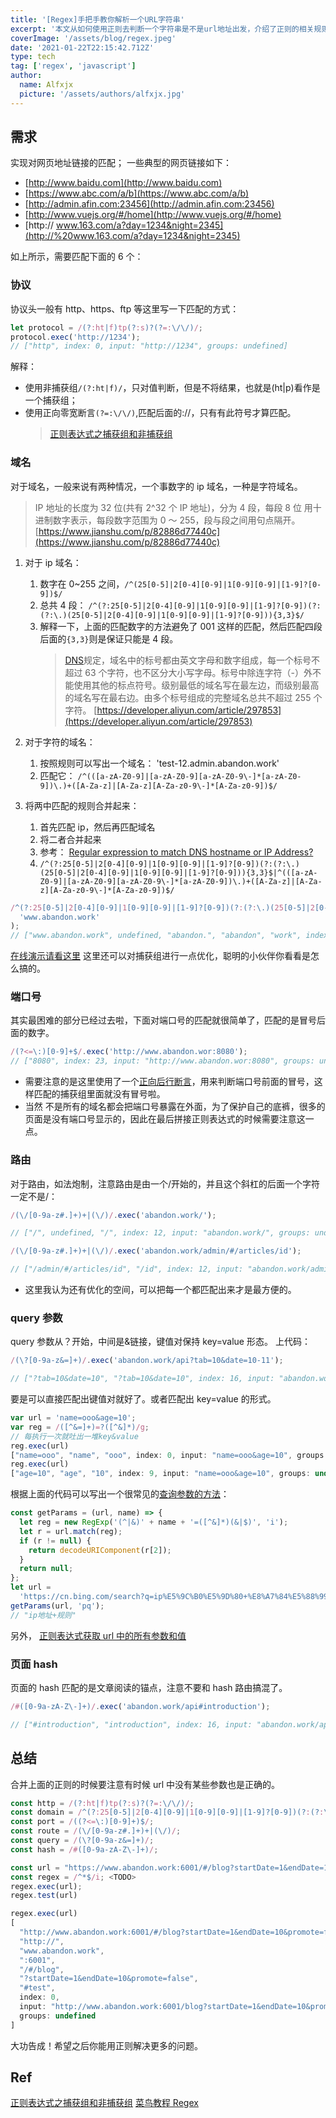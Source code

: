```yaml
---
title: '[Regex]手把手教你解析一个URL字符串'
excerpt: '本文从如何使用正则去判断一个字符串是不是url地址出发，介绍了正则的相关规则与技巧'
coverImage: '/assets/blog/regex.jpeg'
date: '2021-01-22T22:15:42.712Z'
type: tech
tag: ['regex', 'javascript']
author:
  name: Alfxjx
  picture: '/assets/authors/alfxjx.jpg'
---
```


## 需求

实现对网页地址链接的匹配；
一些典型的网页链接如下：

- [http://www.baidu.com](http://www.baidu.com)
- [https://www.abc.com/a/b](https://www.abc.com/a/b)
- [http://admin.afin.com:23456](http://admin.afin.com:23456)
- [http://www.vuejs.org/#/home](http://www.vuejs.org/#/home)
- [http:// www.163.com/a?day=1234&night=2345](http://%20www.163.com/a?day=1234&night=2345)

如上所示，需要匹配下面的 6 个：

### 协议

协议头一般有 http、https、ftp 等这里写一下匹配的方式：

```javascript
let protocol = /(?:ht|f)tp(?:s)?(?=:\/\/)/;
protocol.exec('http://1234');
// ["http", index: 0, input: "http://1234", groups: undefined]
```

解释：

- 使用非捕获组`/(?:ht|f)/`，只对值判断，但是不将结果，也就是(ht|p)看作是一个捕获组；
- 使用正向零宽断言`(?=:\/\/)`,匹配后面的://，只有有此符号才算匹配。
  > [正则表达式之捕获组和非捕获组](https://www.jianshu.com/p/2547f0e3e809)

### 域名

对于域名，一般来说有两种情况，一个事数字的 ip 域名，一种是字符域名。

> IP 地址的长度为 32 位(共有 2^32 个 IP 地址)，分为 4 段，每段 8 位
> 用十进制数字表示，每段数字范围为 0 ～ 255，段与段之间用句点隔开。
> [https://www.jianshu.com/p/82886d77440c](https://www.jianshu.com/p/82886d77440c)

1. 对于 ip 域名：

   1. 数字在 0~255 之间，`/^(25[0-5]|2[0-4][0-9]|1[0-9][0-9]|[1-9]?[0-9])$/`
   1. 总共 4 段： `/^(?:25[0-5]|2[0-4][0-9]|1[0-9][0-9]|[1-9]?[0-9])(?:(?:\.)(25[0-5]|2[0-4][0-9]|1[0-9][0-9]|[1-9]?[0-9])){3,3}$/`
   1. 解释一下，上面的匹配数字的方法避免了 001 这样的匹配，然后匹配四段后面的`{3,3}`则是保证只能是 4 段。
      > [DNS](http://baike.baidu.com/view/22276.htm)规定，域名中的标号都由英文字母和数字组成，每一个标号不超过 63 个字符，也不区分大小写字母。标号中除连字符（-）外不能使用其他的标点符号。级别最低的域名写在最左边，而级别最高的域名写在最右边。由多个标号组成的完整域名总共不超过 255 个字符。
      > [https://developer.aliyun.com/article/297853](https://developer.aliyun.com/article/297853)

2. 对于字符的域名：
   1. 按照规则可以写出一个域名： 'test-12.admin.abandon.work'
   1. 匹配它： `/^(([a-zA-Z0-9]|[a-zA-Z0-9][a-zA-Z0-9\-]*[a-zA-Z0-9])\.)+([A-Za-z]|[A-Za-z][A-Za-z0-9\-]*[A-Za-z0-9])$/`
3. 将两中匹配的规则合并起来：
   1. 首先匹配 ip，然后再匹配域名
   1. 将二者合并起来
   1. 参考： [Regular expression to match DNS hostname or IP Address?](https://stackoverflow.com/questions/106179/regular-expression-to-match-dns-hostname-or-ip-address)
   1. `/^(?:25[0-5]|2[0-4][0-9]|1[0-9][0-9]|[1-9]?[0-9])(?:(?:\.)(25[0-5]|2[0-4][0-9]|1[0-9][0-9]|[1-9]?[0-9])){3,3}$|^(([a-zA-Z0-9]|[a-zA-Z0-9][a-zA-Z0-9\-]*[a-zA-Z0-9])\.)+([A-Za-z]|[A-Za-z][A-Za-z0-9\-]*[A-Za-z0-9])$/`

```javascript
/^(?:25[0-5]|2[0-4][0-9]|1[0-9][0-9]|[1-9]?[0-9])(?:(?:\.)(25[0-5]|2[0-4][0-9]|1[0-9][0-9]|[1-9]?[0-9])){3,3}$|^(([a-zA-Z0-9]|[a-zA-Z0-9][a-zA-Z0-9\-]*[a-zA-Z0-9])\.)+([A-Za-z]|[A-Za-z][A-Za-z0-9\-]*[A-Za-z0-9])$/.exec(
  'www.abandon.work'
);
// ["www.abandon.work", undefined, "abandon.", "abandon", "work", index: 0, input: "www.abandon.work", groups: undefined]
```

[在线演示请看这里](https://regexr.com/5gu8v)
这里还可以对捕获组进行一点优化，聪明的小伙伴你看看是怎么搞的。

### 端口号

其实最困难的部分已经过去啦，下面对端口号的匹配就很简单了，匹配的是冒号后面的数字。

```javascript
/(?<=\:)[0-9]+$/.exec('http://www.abandon.wor:8080');
// ["8080", index: 23, input: "http://www.abandon.wor:8080", groups: undefined]
```

- 需要注意的是这里使用了一个[正向后行断言](https://www.runoob.com/w3cnote/reg-lookahead-lookbehind.html)，用来判断端口号前面的冒号，这样匹配的捕获组里面就没有冒号啦。
- 当然 不是所有的域名都会把端口号暴露在外面，为了保护自己的底裤，很多的页面是没有端口号显示的，因此在最后拼接正则表达式的时候需要注意这一点。

### 路由

对于路由，如法炮制，注意路由是由一个/开始的，并且这个斜杠的后面一个字符一定不是/：

```javascript
/(\/[0-9a-z#.]+)+|(\/)/.exec('abandon.work/');

// ["/", undefined, "/", index: 12, input: "abandon.work/", groups: undefined]

/(\/[0-9a-z#.]+)+|(\/)/.exec('abandon.work/admin/#/articles/id');

// ["/admin/#/articles/id", "/id", index: 12, input: "abandon.work/admin/#/articles/id", groups: undefined]
```

- 这里我认为还有优化的空间，可以把每一个都匹配出来才是最方便的。**<TODO>**

### query 参数

query 参数从？开始，中间是&链接，键值对保持 key=value 形态。
上代码：

```javascript
/(\?[0-9a-z&=]+)/.exec('abandon.work/api?tab=10&date=10-11');

// ["?tab=10&date=10", "?tab=10&date=10", index: 16, input: "abandon.work/api?tab=10&date=10-11", groups: undefined]
```

要是可以直接匹配出键值对就好了。或者匹配出 key=value 的形式。

```javascript
var url = 'name=ooo&age=10';
var reg = /([^&=]+)=?([^&]*)/g;
// 每执行一次就吐出一堆key&value
reg.exec(url)
["name=ooo", "name", "ooo", index: 0, input: "name=ooo&age=10", groups: undefined]
reg.exec(url)
["age=10", "age", "10", index: 9, input: "name=ooo&age=10", groups: undefined]
```

根据上面的代码可以写出一个很常见的[查询参数的方法](https://www.jianshu.com/p/708c915fb905)：

```javascript
const getParams = (url, name) => {
  let reg = new RegExp('(^|&)' + name + '=([^&]*)(&|$)', 'i');
  let r = url.match(reg);
  if (r != null) {
    return decodeURIComponent(r[2]);
  }
  return null;
};
let url =
  'https://cn.bing.com/search?q=ip%E5%9C%B0%E5%9D%80+%E8%A7%84%E5%88%99&qs=n&form=QBRE&sp=-1&pq=ip%E5%9C%B0%E5%9D%80+%E8%A7%84%E5%88%99&sc=1-7&sk=&cvid=FC57C982563B4F188629B32CAE541761';
getParams(url, 'pq');
// "ip地址+规则"
```

另外， [正则表达式获取 url 中的所有参数和值](https://www.cnblogs.com/fengshuzi/p/3378957.html)

### 页面 hash

页面的 hash 匹配的是文章阅读的锚点，注意不要和 hash 路由搞混了。

```javascript
/#([0-9a-zA-Z\-]+)/.exec('abandon.work/api#introduction');

// ["#introduction", "introduction", index: 16, input: "abandon.work/api#introduction", groups: undefined]
```

## 总结

合并上面的正则的时候要注意有时候 url 中没有某些参数也是正确的。

```javascript
const http = /(?:ht|f)tp(?:s)?(?=:\/\/)/;
const domain = /^(?:25[0-5]|2[0-4][0-9]|1[0-9][0-9]|[1-9]?[0-9])(?:(?:\.)(25[0-5]|2[0-4][0-9]|1[0-9][0-9]|[1-9]?[0-9])){3,3}$|^(([a-zA-Z0-9]|[a-zA-Z0-9][a-zA-Z0-9\-]*[a-zA-Z0-9])\.)+([A-Za-z]|[A-Za-z][A-Za-z0-9\-]*[A-Za-z0-9])$/;
const port = /((?<=\:)[0-9]+)$/;
const route = /(\/[0-9a-z#.]+)+|(\/)/;
const query = /(\?[0-9a-z&=]+)/;
const hash = /#([0-9a-zA-Z\-]+)/;

const url = "https://www.abandon.work:6001/#/blog?startDate=1&endDate=10&promote=false#test";
const regex = /^*$/i; <TODO>
regex.exec(url);
regex.test(url)
```

```javascript
regex.exec(url)
[
  "http://www.abandon.work:6001/#/blog?startDate=1&endDate=10&promote=false#test",
  "http://",
  "www.abandon.work",
  ":6001",
  "/#/blog",
  "?startDate=1&endDate=10&promote=false",
  "#test",
  index: 0,
  input: "http://www.abandon.work:6001/blog?startDate=1&endDate=10&promote=false#test",
  groups: undefined
]
```

大功告成！希望之后你能用正则解决更多的问题。

## Ref

[正则表达式之捕获组和非捕获组](https://www.jianshu.com/p/2547f0e3e809)
[菜鸟教程 Regex](https://www.runoob.com/jsref/jsref-obj-regexp.html)
